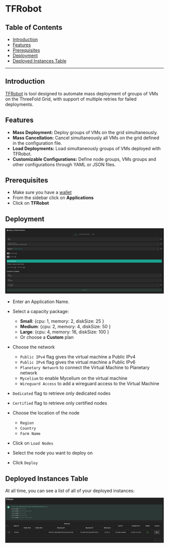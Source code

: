 <h1> TFRobot </h1>

<h2>Table of Contents</h2>

- [Introduction](#introduction)
- [Features](#features)
- [Prerequisites](#prerequisites)
- [Deployment](#deployment)
- [Deployed Instances Table](#deployed-instances-table)

***

## Introduction

[TFRobot](https://github.com/threefoldtech/tfgrid-sdk-go/blob/development/tfrobot/README.md) is tool designed to automate mass deployment of groups of VMs on the ThreeFold Grid, with support of multiple retries for failed deployments.

## Features

- **Mass Deployment:** Deploy groups of VMs on the grid simultaneously.
- **Mass Cancellation:** Cancel simultaneously all VMs on the grid defined in the configuration file.
- **Load Deployments:** Load simultaneously groups of VMs deployed with TFRobot.
- **Customizable Configurations:** Define node groups, VMs groups and other configurations through YAML or JSON files.

## Prerequisites

- Make sure you have a [wallet](../wallet_connector.md)
- From the sidebar click on **Applications**
- Click on **TFRobot**

## Deployment

![ ](./img/solutions_tfrobot.png)

- Enter an Application Name.

- Select a capacity package:
    - **Small**: {cpu: 1, memory: 2, diskSize: 25 }
    - **Medium**: {cpu: 2, memory: 4, diskSize: 50 }
    - **Large**: {cpu: 4, memory: 16, diskSize: 100 }
    - Or choose a **Custom** plan
- Choose the network
  - `Public IPv4` flag gives the virtual machine a Public IPv4
  - `Public IPv6` flag gives the virtual machine a Public IPv6
  - `Planetary Network` to connect the Virtual Machine to Planetary network
  - `Mycelium` to enable Mycelium on the virtual machine
  - `Wireguard Access` to add a wireguard access to the Virtual Machine
- `Dedicated` flag to retrieve only dedicated nodes 
- `Certified` flag to retrieve only certified nodes 
- Choose the location of the node
   - `Region`
   - `Country`
   - `Farm Name`
- Click on `Load Nodes`
- Select the node you want to deploy on
- Click `Deploy`

## Deployed Instances Table

At all time, you can see a list of all of your deployed instances:

![ ](./img/tfrobot1.png)